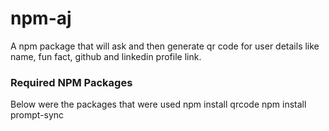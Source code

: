 # npm-aj

A npm package that will ask and then generate qr code for user details like name, fun fact, github and linkedin profile link.

### Required NPM Packages
Below were the packages that were used
  npm install qrcode
  npm install prompt-sync

<!-- - qrcode: package that will generate qr code from the data
- prompt-sync: package that will ask user for the input -->

